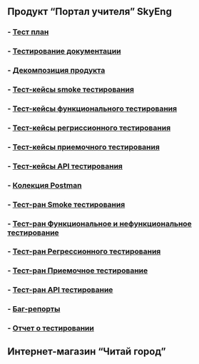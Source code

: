 ## **Продукт “Портал учителя” SkyEng**
### - [Тест план](https://github.com/Evgenii-Firtsikov/QA_Resume_and_Testing_Docs/blob/main/Test_plan/%D0%A2%D0%B5%D1%81%D1%82%20%D0%BF%D0%BB%D0%B0%D0%BD.pdf)
### - [Тестирование документации](https://github.com/Evgenii-Firtsikov/QA_Resume_and_Testing_Docs/blob/main/Test_plan/%D0%A2%D0%B5%D1%81%D1%82%D0%B8%D1%80%D0%BE%D0%B2%D0%B0%D0%BD%D0%B8%D0%B5%20%D0%B4%D0%BE%D0%BA%D1%83%D0%BC%D0%B5%D0%BD%D1%82%D0%B0%D1%86%D0%B8%D0%B8.pdf)
### - [Декомпозиция продукта](https://github.com/Evgenii-Firtsikov/QA_Resume_and_Testing_Docs/blob/main/Test_plan/%D0%94%D0%BA%D0%BE%D0%BC%D0%BF%D0%BE%D0%B7%D0%B8%D1%86%D0%B8%D1%8F%20%D0%BF%D1%80%D0%BE%D0%B4%D1%83%D0%BA%D1%82%D0%B0.jpg)
### - [Тест-кейсы smoke тестирования](https://github.com/Evgenii-Firtsikov/QA_Resume_and_Testing_Docs/blob/main/Test_plan/Smoke%20%D1%82%D0%B5%D1%81%D1%82-%D0%BA%D0%B5%D0%B9%D1%81%D1%8B.pdf)
### - [Тест-кейсы функционального тестирования](https://github.com/Evgenii-Firtsikov/QA_Resume_and_Testing_Docs/blob/main/Test_plan/%D0%A4%D1%83%D0%BD%D0%BA%D1%86%D0%B8%D0%BE%D0%BD%D0%B0%D0%BB%D1%8C%D0%BD%D1%8B%D0%B5%20%D1%82%D0%B5%D1%81%D1%82-%D0%BA%D0%B5%D0%B9%D1%81%D1%8B.pdf)
### - [Тест-кейсы регриссионного тестирования](https://github.com/Evgenii-Firtsikov/QA_Resume_and_Testing_Docs/blob/main/Test_plan/%D0%A0%D0%B5%D0%B3%D1%80%D0%B5%D1%81%D1%81%20%D0%A2%D0%B5%D1%81%D1%82-%D0%BA%D0%B5%D0%B9%D1%81%D1%8B.pdf)
### - [Тест-кейсы приемочного тестирования](https://github.com/Evgenii-Firtsikov/QA_Resume_and_Testing_Docs/blob/main/Test_plan/%D0%9F%D1%80%D0%B8%D0%B5%D0%BC%D0%BE%D1%87%D0%BD%D1%8B%D0%B5%20%D0%A2%D0%B5%D1%81%D1%82-%D0%BA%D0%B5%D0%B9%D1%81%D1%8B.pdf)
### - [Тест-кейсы API тестирования](https://github.com/Evgenii-Firtsikov/QA_Resume_and_Testing_Docs/blob/main/Test_plan/API%20%D1%82%D0%B5%D1%81%D1%82-%D0%BA%D0%B5%D0%B9%D1%81%D1%8B.pdf)
### - [Колекция Postman](https://github.com/Evgenii-Firtsikov/QA_Resume_and_Testing_Docs/blob/main/Test_plan/%D0%9F%D0%BE%D1%80%D1%82%D0%B0%D0%BB%20%D1%83%D1%87%D0%B8%D1%82%D0%B5%D0%BB%D1%8F.postman_collection.json)
### - [Тест-ран Smoke тестирования](https://github.com/Evgenii-Firtsikov/QA_Resume_and_Testing_Docs/blob/main/Test_plan/%D0%A2%D0%B5%D1%81%D1%82-%D1%80%D0%B0%D0%BD%20%D0%A1%D0%BC%D0%BE%D0%BA%20%D1%82%D0%B5%D1%81%D1%82%D0%B8%D1%80%D0%BE%D0%B2%D0%B0%D0%BD%D0%B8%D1%8F.pdf)
### - [Тест-ран Функциональное и нефункциональное тестирование](https://github.com/Evgenii-Firtsikov/QA_Resume_and_Testing_Docs/blob/main/Test_plan/%D0%A2%D0%B5%D1%81%D1%82-%D1%80%D0%B0%D0%BD%20%D0%A4%D1%83%D0%BD%D0%BA%D1%86%D0%B8%D0%BE%D0%BD%D0%B0%D0%BB%D1%8C%D0%BD%D0%BE%D0%B3%D0%BE%20%D1%82%D0%B5%D1%81%D1%82%D0%B8%D1%80%D0%BE%D0%B2%D0%B0%D0%BD%D0%B8%D1%8F.pdf)
### - [Тест-ран Регрессионного тестирования](https://github.com/Evgenii-Firtsikov/QA_Resume_and_Testing_Docs/blob/main/Test_plan/%D0%A2%D0%B5%D1%81%D1%82-%D1%80%D0%B0%D0%BD%20%D0%A0%D0%B5%D0%B3%D1%80%D0%B5%D1%81%D1%81%20%D1%82%D0%B5%D1%81%D1%82%D0%B8%D1%80%D0%BE%D0%B2%D0%B0%D0%BD%D0%B8%D1%8F.pdf)
### - [Тест-ран Приемочное тестирование](https://github.com/Evgenii-Firtsikov/QA_Resume_and_Testing_Docs/blob/main/Test_plan/%D0%A2%D0%B5%D1%81%D1%82-%D1%80%D0%B0%D0%BD%20%D0%9F%D1%80%D0%B8%D0%B5%D0%BC%D0%BE%D1%87%D0%BD%D0%BE%D0%B3%D0%BE%20%D1%82%D0%B5%D1%81%D1%82%D0%B8%D1%80%D0%BE%D0%B2%D0%B0%D0%BD%D0%B8%D1%8F.pdf)
### - [Тест-ран API тестирование](https://github.com/Evgenii-Firtsikov/QA_Resume_and_Testing_Docs/blob/main/Test_plan/%D0%A2%D0%B5%D1%81%D1%82-%D1%80%D0%B0%D0%BD%20API%20%D1%82%D0%B5%D1%81%D1%82%D0%B8%D1%80%D0%BE%D0%B2%D0%B0%D0%BD%D0%B8%D0%B5.JPG)
### - [Баг-репорты](https://github.com/Evgenii-Firtsikov/QA_Resume_and_Testing_Docs/blob/main/Test_plan/%D0%91%D0%B0%D0%B3-%D1%80%D0%B5%D0%BF%D0%BE%D1%80%D1%82%D1%8B.pdf)
### - [Отчет о тестировании](https://github.com/Evgenii-Firtsikov/QA_Resume_and_Testing_Docs/blob/main/Test_plan/%D0%A2%D0%B5%D1%81%D1%82%20%D0%BE%D1%82%D1%87%D0%B5%D1%82.pdf)

## **Интернет-магазин “Читай город”**
